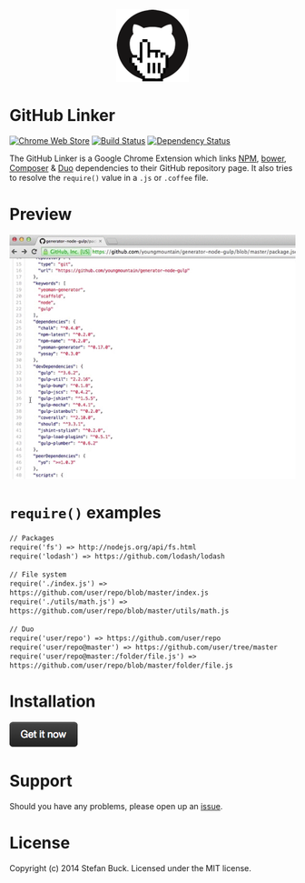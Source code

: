  <p align="center">
  <a href="#"><img src="app/images/icon-128.png"/></a>
</p>

# GitHub Linker

[![Chrome Web Store][webstore-image]][webstore-url] [![Build Status][travis-image]][travis-url] [![Dependency Status][daviddm-url]][daviddm-image]

The GitHub Linker is a Google Chrome Extension which links [NPM](https://npmjs.org/), [bower](http://bower.io/), [Composer](https://getcomposer.org/) & [Duo](http://duojs.org) dependencies to their GitHub repository page. It also tries to resolve the `require()` value in a `.js` or `.coffee` file.

# Preview

![d](screencast.gif)


# `require()` examples
```
// Packages
require('fs') => http://nodejs.org/api/fs.html
require('lodash') => https://github.com/lodash/lodash

// File system
require('./index.js') =>  https://github.com/user/repo/blob/master/index.js
require('./utils/math.js') =>  https://github.com/user/repo/blob/master/utils/math.js

// Duo 
require('user/repo') => https://github.com/user/repo
require('user/repo@master') => https://github.com/user/tree/master
require('user/repo@master:/folder/file.js') => https://github.com/user/repo/blob/master/folder/file.js
```


# Installation

[![Chrome Web Store][install-image]][webstore-url]



# Support
Should you have any problems, please open up an [issue](https://github.com/stefanbuck/github-linker/issues).



# License

Copyright (c) 2014 Stefan Buck. Licensed under the MIT license.

[webstore-url]: https://chrome.google.com/webstore/detail/github-linker/jlmafbaeoofdegohdhinkhilhclaklkp
[webstore-image]: http://img.shields.io/badge/version-3.0.0-green.svg
[travis-url]: https://travis-ci.org/stefanbuck/github-linker
[travis-image]: https://travis-ci.org/stefanbuck/github-linker.svg?branch=master
[daviddm-url]: https://david-dm.org/stefanbuck/github-linker.svg?theme=shields.io
[daviddm-image]: https://david-dm.org/stefanbuck/github-linker
[install-image]: install.png